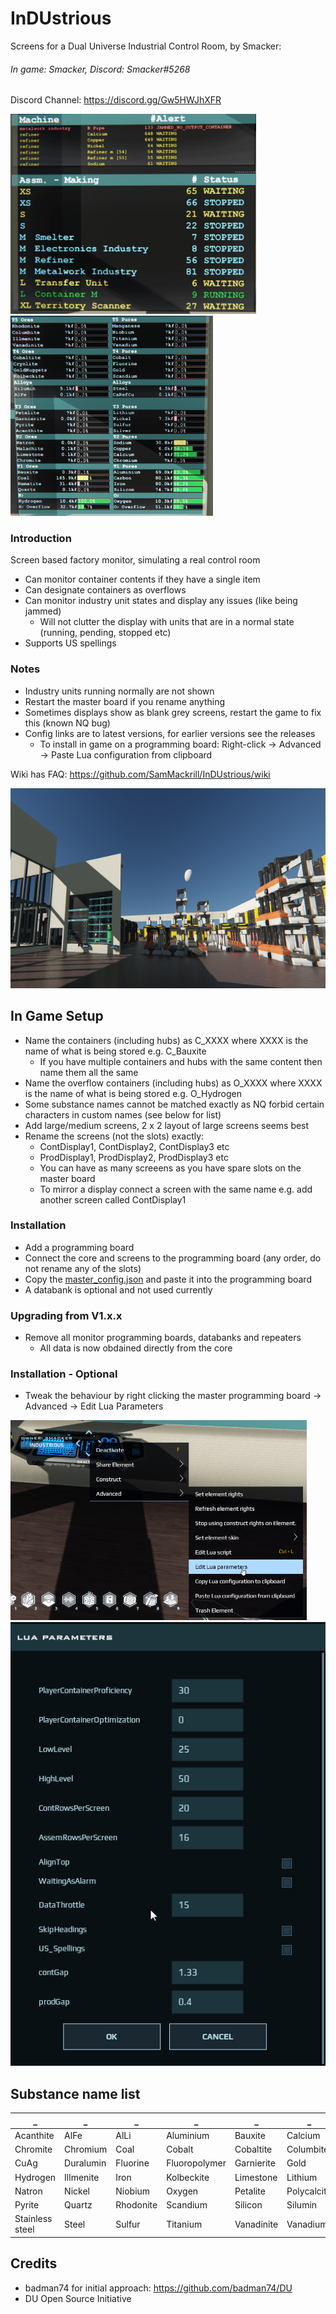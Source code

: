 # InDUstrious
Screens for a Dual Universe Industrial Control Room, by Smacker: 
###### In game: Smacker, Discord: Smacker#5268
Discord Channel: https://discord.gg/Gw5HWJhXFR

<img src="images/mon01.png" height="320" alt="Alerts"> <img src="images/mon02.png" height="320" alt="Ores & Pures">

### Introduction
Screen based factory monitor, simulating a real control room
* Can monitor container contents if they have a single item
* Can designate containers as overflows
* Can monitor industry unit states and display any issues (like being jammed)
  * Will not clutter the display with units that are in a normal state (running, pending, stopped etc)
* Supports US spellings

### Notes
* Industry units running normally are not shown
* Restart the master board if you rename anything
* Sometimes displays show as blank grey screens, restart the game to fix this (known NQ bug)
* Config links are to latest versions, for earlier versions see the releases
  * To install in game on a programming board: Right-click -> Advanced -> Paste Lua configuration from clipboard

Wiki has FAQ: https://github.com/SamMackrill/InDUstrious/wiki 

<img src="images/factory.png" height="320" alt="Factory">


## In Game Setup
* Name the containers (including hubs) as C_XXXX where XXXX is the name of what is being stored e.g. C_Bauxite
  * If you have multiple containers and hubs with the same content then name them all the same
* Name the overflow containers (including hubs) as O_XXXX where XXXX is the name of what is being stored e.g. O_Hydrogen
* Some substance names cannot be matched exactly as NQ forbid certain characters in custom names (see below for list)
* Add large/medium screens, 2 x 2 layout of large screens seems best
* Rename the screens (not the slots) exactly:
  * ContDisplay1, ContDisplay2, ContDisplay3 etc
  * ProdDisplay1, ProdDisplay2, ProdDisplay3 etc
  * You can have as many screeens as you have spare slots on the master board
  * To mirror a display connect a screen with the same name e.g. add another screen called ContDisplay1

### Installation
* Add a programming board
* Connect the core and screens to the programming board (any order, do not rename any of the slots)
* Copy the [master_config.json](https://raw.githubusercontent.com/SamMackrill/InDUstrious/main/displaydriver/config/master_config.json) and paste it into the programming board
* A databank is optional and not used currently

### Upgrading from V1.x.x
* Remove all monitor programming boards, databanks and repeaters
   * All data is now obdained directly from the core

### Installation - Optional
* Tweak the behaviour by right clicking the master programming board -> Advanced -> Edit Lua Parameters
<img src="images/menu.png" height="320" alt="Menu">
<img src="images/settings.png" alt="Settings">

## Substance name list

_ | _ | _ | _ | _ | _ | _ | _
-- | -- | -- | -- | -- | -- | -- | --
Acanthite | AlFe | AlLi | Aluminium | Bauxite | Calcium | Carbon | CaRefCu
Chromite | Chromium | Coal | Cobalt | Cobaltite | Columbite | Copper | Cryolite
CuAg | Duralumin | Fluorine | Fluoropolymer | Garnierite | Gold | GoldNuggets | Hematite
Hydrogen | Illmenite | Iron | Kolbeckite | Limestone | Lithium | Malachite | Manganese
Natron | Nickel | Niobium | Oxygen | Petalite | Polycalcite | Polycarbonate | Polysulfide
Pyrite | Quartz | Rhodonite | Scandium | Silicon | Silumin | Silver | Sodium
Stainless steel | Steel | Sulfur | Titanium | Vanadinite | Vanadium

## Credits
* badman74 for initial approach: https://github.com/badman74/DU
* DU Open Source Initiative
